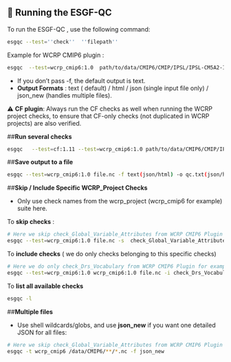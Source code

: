 ## 🚀 Running the ESGF-QC
To run the ESGF-QC , use the following command:
```bash  
esgqc --test=''check''  ''filepath'' 
``` 
Example for WCRP CMIP6 plugin : 
```bash
esgqc  --test=wcrp_cmip6:1.0  path/to/data/CMIP6/CMIP/IPSL/IPSL-CM5A2-INCA/historical/r1i1p1f1/Amon/pr/gr/v20240619/pr_Amon_IPSL-CM5A2-INCA_historical_r1i1p1f1_gr_185001-201412.nc
```
- If you don’t pass -f, the default output is text.
- **Output Formats** : text ( default) / html / json (single input file only) / json_new (handles multiple files).

⚠️ **CF plugin**: Always run the CF checks as well when running the WCRP project checks, to ensure that CF-only checks (not duplicated in WCRP projects) are also verified.


##**Run several checks** 
```bash
esgqc   --test=cf:1.11 --test=wcrp_cmip6:1.0 path/to/data/CMIP6/CMIP/IPSL/IPSL-CM5A2-INCA/historical/r1i1p1f1/Amon/pr/gr/v20240619/pr_Amon_IPSL-CM5A2-INCA_historical_r1i1p1f1_gr_185001-201412.nc
```

##**Save output to a file**
```bash
esgqc --test=wcrp_cmip6:1.0 file.nc -f text(json/html) -o qc.txt(json/html)   
```

##**Skip / Include Specific WCRP_Project Checks**

- Only use check names from the wcrp_project (wcrp_cmip6 for example) suite here.

To **skip checks** :
```bash
# Here we skip check_Global_Variable_Attributes from WCRP CMIP6 Plugin for example
esgqc --test=wcrp_cmip6:1.0 file.nc -s  check_Global_Variable_Attributes
```
To **include checks** ( we do only checks belonging to this specific checks)
```bash
# Here we do only check_Drs_Vocabulary from WCRP CMIP6 Plugin for example
esgqc --test=wcrp_cmip6:1.0 wcrp_cmip6:1.0 file.nc -i check_Drs_Vocabulary
```
To **list all available checks**
```bash
esgqc -l 
```

##**Multiple files**

- Use shell wildcards/globs, and use **json_new** if you want one detailed JSON for all files:
```bash
# Here we skip check_Global_Variable_Attributes from WCRP CMIP6 Plugin for example
esgqc -t wcrp_cmip6 /data/CMIP6/**/*.nc -f json_new 
```
